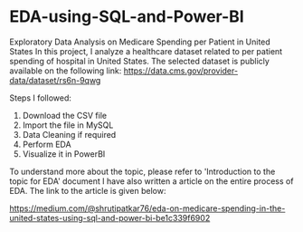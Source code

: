 # EDA-using-SQL-and-Power-BI
Exploratory Data Analysis on Medicare Spending per Patient in United States
In this project, I analyze a healthcare dataset related to per patient spending of hospital in United States. The selected dataset is publicly available on the following link: https://data.cms.gov/provider-data/dataset/rs6n-9qwg

Steps I followed:
1. Download the CSV file
2. Import the file in MySQL
3. Data Cleaning if required
4. Perform EDA
5. Visualize it in PowerBI

To understand more about the topic, please refer to 'Introduction to the topic for EDA' document
I have also written a article on the entire process of EDA. The link to the article is given below:

https://medium.com/@shrutipatkar76/eda-on-medicare-spending-in-the-united-states-using-sql-and-power-bi-be1c339f6902
